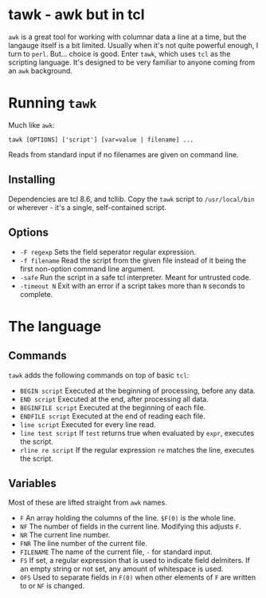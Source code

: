 tawk - awk but in tcl
=====================

`awk` is a great tool for working with columnar data a line at a time,
but the langauge itself is a bit limited. Usually when it's not quite
powerful enough, I turn to `perl`. But... choice is good. Enter
`tawk`, which uses `tcl` as the scripting language. It's designed to
be very familiar to anyone coming from an `awk` background.


Running `tawk`
==============

Much like `awk`:

    tawk [OPTIONS] ['script'] [var=value | filename] ...

Reads from standard input if no filenames are given on command line.

Installing
----------

Dependencies are tcl 8.6, and tcllib. Copy the `tawk` script to
`/usr/local/bin` or wherever - it's a single, self-contained script.


Options
-------

* `-F regexp` Sets the field seperator regular expression.
* `-f filename` Read the script from the given file instead of it
  being the first non-option command line argument.
* `-safe` Run the script in a safe tcl interpreter. Meant for untrusted code.
* `-timeout N` Exit with an error if a script takes more than `N`
  seconds to complete.

The language
============

Commands
--------

`tawk` adds the following commands on top of basic `tcl`:

* `BEGIN script` Executed at the beginning of processing, before any data.
* `END script` Executed at the end, after processing all data.
* `BEGINFILE script` Executed at the beginning of each file.
* `ENDFILE script` Executed at the end of reading each file.
* `line script` Executed for every line read.
* `line test script` If `test` returns true when evaluated by `expr`,
  executes the script.
* `rline re script` If the regular expression `re` matches the line,
  executes the script.

Variables
---------

Most of these are lifted straight from `awk` names.

* `F` An array holding the columns of the line. `$F(0)` is the whole line.
* `NF` The number of fields in the current line. Modifying this adjusts `F`.
* `NR` The current line number.
* `FNR` The line number of the current file.
* `FILENAME` The name of the current file, `-` for standard input.
* `FS` If set, a regular expression that is used to indicate field
  delmiters. If an empty string or not set, any amount of whitespace is used.
* `OFS` Used to separate fields in `F(0)` when other elements of `F`
  are written to or `NF` is changed.
